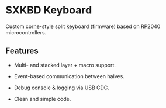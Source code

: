 SXKBD Keyboard
==============

Custom [corne](https://github.com/foostan/crkbd)-style split keyboard (firmware)
based on RP2040 microcontrollers.


Features
--------

- Multi- and stacked layer + macro support.

- Event-based communication between halves.

- Debug console & logging via USB CDC.

- Clean and simple code.
